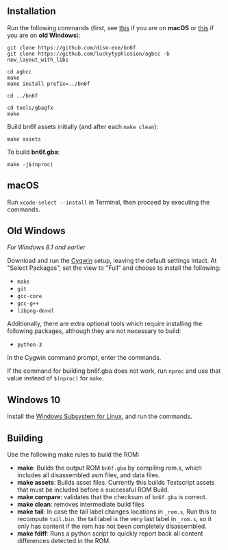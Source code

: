 ## Installation

Run the following commands (first, see [this](#macos) if you are on **macOS** or [this](#old-windows) if you are on **old Windows**):

	git clone https://github.com/dism-exe/bn6f
	git clone https://github.com/luckytyphlosion/agbcc -b new_layout_with_libs

	cd agbcc
	make
	make install prefix=../bn6f

	cd ../bn6f

	cd tools/gbagfx
	make

Build bn6f assets initially (and after each `make clean`):

	make assets

To build **bn6f.gba**:

	make -j$(nproc)

## macOS

Run `xcode-select --install` in Terminal, then proceed by executing the commands.


## Old Windows

*For Windows 8.1 and earlier*

Download and run the [Cygwin](https://www.cygwin.com/install.html) setup, leaving the default settings intact. At "Select Packages", set the view to "Full" and choose to install the following:

- `make`
- `git`
- `gcc-core`
- `gcc-g++`
- `libpng-devel`

Additionally, there are extra optional tools which require installing the following packages, although they are not necessary to build:

- `python-3`

In the Cygwin command prompt, enter the commands.

If the command for building bn6f.gba does not work, run `nproc` and use that value instead of `$(nproc)` for `make`.


## Windows 10

Install the [Windows Subsystem for Linux](https://docs.microsoft.com/windows/wsl/install-win10), and run the commands.

## Building
Use the following make rules to build the ROM:
- **make**: Builds the output ROM `bn6f.gba` by compiling rom.s, which includes all disassembled asm files, and data files.
- **make assets**: Builds asset files. Currently this builds Textscript assets that must be included before a successful ROM Build.
- **make compare**: validates that the checksum of `bn6f.gba` is correct.
- **make clean**: removes intermediate build files
- **make tail**: In case the tail label changes locations in `_rom.s`, Run this to recompute `tail.bin`. the tail label is the very last label in `_rom.s`, so it only has content if the rom has not been completely disassembled.
- **make fdiff**: Runs a python script to quickly report back all content differences detected in the ROM.
